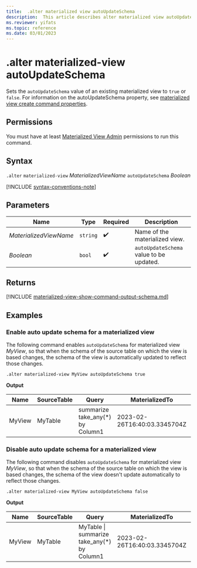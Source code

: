 ```yaml
---
title:  .alter materialized view autoUpdateSchema
description:  This article describes alter materialized view autoUpdateSchema.
ms.reviewer: yifats
ms.topic: reference
ms.date: 03/01/2023
---
```


# .alter materialized-view autoUpdateSchema

Sets the `autoUpdateSchema` value of an existing materialized view to `true` or `false`. For information on the autoUpdateSchema property, see [materialized view create command properties](materialized-view-create.md#supported-properties).

## Permissions

You must have at least [Materialized View Admin](../access-control/role-based-access-control.md) permissions to run this command.

## Syntax

`.alter` `materialized-view` *MaterializedViewName* `autoUpdateSchema` *Boolean*

[!INCLUDE [syntax-conventions-note](../../includes/syntax-conventions-note.md)]

## Parameters

| Name                   | Type   | Required | Description                    |
|------------------------|--------|----------|--------------------------------|
| *MaterializedViewName* | `string` |  :heavy_check_mark:  | Name of the materialized view. |
| *Boolean* | `bool` |  :heavy_check_mark:  | `autoUpdateSchema` value to be updated. |

## Returns

[!INCLUDE [materialized-view-show-command-output-schema.md](../../includes/materialized-view-show-command-output-schema.md)]

## Examples

### Enable auto update schema for a materialized view

The following command enables `autoUpdateSchema` for materialized view *MyView*, so that when the schema of the source table on which the view is based changes, the schema of the view is automatically updated to reflect those changes.

```kusto
.alter materialized-view MyView autoUpdateSchema true
```

**Output**

| Name   | SourceTable | Query                            | MaterializedTo                   | LastRun                      | LastRunResult | IsHealthy | IsEnabled | Folder | DocString | AutoUpdateSchema | EffectiveDateTime            | Lookback   |
|--------|-------------|----------------------------------|----------------------------------|------------------------------|---------------|-----------|-----------|--------|-----------|------------------|------------------------------|------------|
| MyView | MyTable     | summarize take_any(*) by Column1 | 2023-02-26T16:40:03.3345704Z     | 2023-02-26T16:44:15.9033667Z | Completed     | true      | true      |        |           | true             | 2023-02-23T14:01:42.5172342Z |            |

### Disable auto update schema for a materialized view

The following command disables `autoUpdateSchema` for materialized view *MyView*, so that when the schema of the source table on which the view is based changes, the schema of the view doesn't update automatically to reflect those changes.

```kusto
.alter materialized-view MyView autoUpdateSchema false
```

**Output**

| Name   | SourceTable | Query                                       | MaterializedTo                   | LastRun                      | LastRunResult | IsHealthy | IsEnabled | Folder | DocString | AutoUpdateSchema | EffectiveDateTime            | Lookback   |
|--------|-------------|---------------------------------------------|----------------------------------|------------------------------|---------------|-----------|-----------|--------|-----------|------------------|------------------------------|------------|
| MyView | MyTable     | MyTable \| summarize take_any(*) by Column1 | 2023-02-26T16:40:03.3345704Z     | 2023-02-26T16:44:15.9033667Z | Completed     | true      | true      |        |           | false            | 2023-02-23T14:01:42.5172342Z |            |
